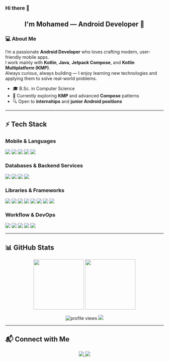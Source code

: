 ### Hi there 👋  

<h2 align="center">I'm Mohamed — Android Developer 🚀</h2>

<h3>💻 About Me</h3>

I’m a passionate **Android Developer** who loves crafting modern, user-friendly mobile apps.  
I work mainly with **Kotlin**, **Java**, **Jetpack Compose**, and **Kotlin Multiplatform (KMP)**.  
Always curious, always building — I enjoy learning new technologies and applying them to solve real-world problems.  

- 🎓 B.Sc. in Computer Science  
- 🌱 Currently exploring **KMP** and advanced **Compose** patterns  
- 🔍 Open to **internships** and **junior Android positions**  

---

## ⚡ Tech Stack

### Mobile & Languages
<p align="left">
  <img src="https://img.shields.io/badge/Android-3DDC84?style=for-the-badge&logo=android&logoColor=white"/>
  <img src="https://img.shields.io/badge/Kotlin-7F52FF?style=for-the-badge&logo=kotlin&logoColor=white"/>
  <img src="https://img.shields.io/badge/Java-007396?style=for-the-badge&logo=java&logoColor=white"/>
  <img src="https://img.shields.io/badge/Jetpack%20Compose-4285F4?style=for-the-badge&logo=jetpackcompose&logoColor=white"/>
  <img src="https://img.shields.io/badge/KMP-000000?style=for-the-badge&logo=kotlin&logoColor=white"/>
</p>

### Databases & Backend Services
<p align="left">
  <img src="https://img.shields.io/badge/SQLite-003B57?style=for-the-badge&logo=sqlite&logoColor=white"/>
  <img src="https://img.shields.io/badge/MySQL-4479A1?style=for-the-badge&logo=mysql&logoColor=white"/>
  <img src="https://img.shields.io/badge/Supabase-3ECF8E?style=for-the-badge&logo=supabase&logoColor=white"/>
  <img src="https://img.shields.io/badge/Firebase-FFCA28?style=for-the-badge&logo=firebase&logoColor=black"/>
</p>

### Libraries & Frameworks
<p align="left">
  <img src="https://img.shields.io/badge/DI-Hilt-9cf?style=flat&logo=android&logoColor=white"/>
  <img src="https://img.shields.io/badge/DI-Koin-blueviolet?style=flat&logo=kotlin&logoColor=white"/>
  <img src="https://img.shields.io/badge/Networking-Retrofit-ff69b4?style=flat&logo=square&logoColor=white"/>
  <img src="https://img.shields.io/badge/Networking-Ktor-yellow?style=flat&logo=kotlin&logoColor=white"/>
  <img src="https://img.shields.io/badge/Database-Room-green?style=flat&logo=android&logoColor=white"/>
  <img src="https://img.shields.io/badge/Async-Coroutines-red?style=flat&logo=kotlin&logoColor=white"/>
  <img src="https://img.shields.io/badge/Reactive-Flow-teal?style=flat&logo=kotlin&logoColor=white"/>
  <img src="https://img.shields.io/badge/Image-Coil-03A9F4?style=flat&logo=android&logoColor=white"/>
</p>

### Workflow & DevOps
<p align="left">
  <img src="https://img.shields.io/badge/GitHub_Actions-2088FF?style=flat&logo=github&logoColor=white"/>
  <img src="https://img.shields.io/badge/Agile-FF6F61?style=flat"/>
  <img src="https://img.shields.io/badge/Scrum-6A1B9A?style=flat"/>
  <img src="https://img.shields.io/badge/Jira-0052CC?style=flat&logo=jira&logoColor=white"/>
  <img src="https://img.shields.io/badge/Notion-000000?style=flat&logo=notion&logoColor=white"/>
</p>

---

## 📊 GitHub Stats  
<p align="center">
  <img src="https://github-readme-stats.vercel.app/api?username=mohamedshemees&show_icons=true&theme=tokyonight" height="160"/>
  <img src="https://github-readme-streak-stats.herokuapp.com?user=mohamedshemees&theme=tokyonight" height="160"/>
</p>

<p align="center">
  <img src="https://komarev.com/ghpvc/?username=mohamedshemees&style=for-the-badge" alt="profile views"/>
  <img src="https://img.shields.io/badge/Open%20to%20work-Yes-blue?style=for-the-badge"/>
</p>

---

## 📬 Connect with Me  
<p align="center">
  <a href="https://www.linkedin.com/in/mohamedshemees/" target="_blank">
    <img src="https://img.shields.io/badge/LinkedIn-0A66C2?style=for-the-badge&logo=linkedin&logoColor=white"/>
  </a>
  <a href="mailto:mohamedessampd@gmail.com">
    <img src="https://img.shields.io/badge/Email-D14836?style=for-the-badge&logo=gmail&logoColor=white"/>
  </a>
</p>
